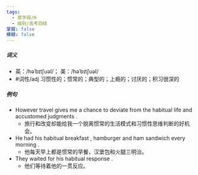 ```yaml
---
tags:
  - 首字母/H
  - 级别/高考四级
掌握: false
模糊: false
---
```

##### 词义
- 英：/həˈbɪtʃuəl/； 美：/həˈbɪtʃuəl/
- #词性/adj  习惯性的；惯常的；典型的；上瘾的；讨厌的；积习很深的
##### 例句
- However travel gives me a chance to deviate from the habitual life and accustomed judgments .
	- 旅行和改变却能给我一个脱离惯常的生活模式和习惯性思维判断的好机会。
- He had his habitual breakfast , hamburger and ham sandwich every morning .
	- 他每天早上都是惯常的早餐，汉堡包和火腿三明治。
- They waited for his habitual response .
	- 他们等待着他的一贯反应。
